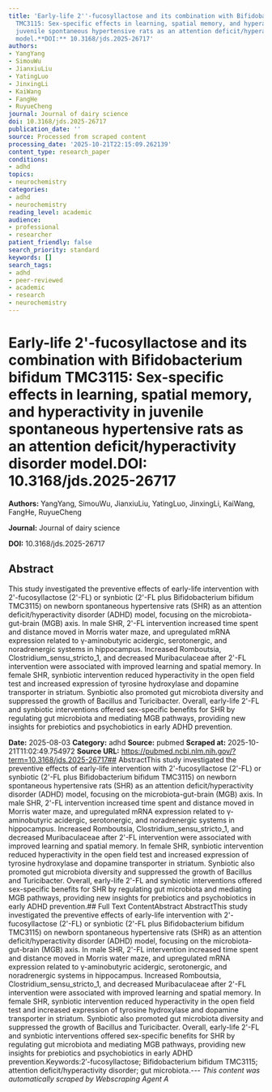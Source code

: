 ```yaml
---
title: 'Early-life 2''-fucosyllactose and its combination with Bifidobacterium bifidum
  TMC3115: Sex-specific effects in learning, spatial memory, and hyperactivity in
  juvenile spontaneous hypertensive rats as an attention deficit/hyperactivity disorder
  model.**DOI:** 10.3168/jds.2025-26717'
authors:
- YangYang
- SimouWu
- JianxiuLiu
- YatingLuo
- JinxingLi
- KaiWang
- FangHe
- RuyueCheng
journal: Journal of dairy science
doi: 10.3168/jds.2025-26717
publication_date: ''
source: Processed from scraped content
processing_date: '2025-10-21T22:15:09.262139'
content_type: research_paper
conditions:
- adhd
topics:
- neurochemistry
categories:
- adhd
- neurochemistry
reading_level: academic
audience:
- professional
- researcher
patient_friendly: false
search_priority: standard
keywords: []
search_tags:
- adhd
- peer-reviewed
- academic
- research
- neurochemistry
---
```


# Early-life 2'-fucosyllactose and its combination with Bifidobacterium bifidum TMC3115: Sex-specific effects in learning, spatial memory, and hyperactivity in juvenile spontaneous hypertensive rats as an attention deficit/hyperactivity disorder model.**DOI:** 10.3168/jds.2025-26717

**Authors:** YangYang, SimouWu, JianxiuLiu, YatingLuo, JinxingLi, KaiWang, FangHe, RuyueCheng

**Journal:** Journal of dairy science

**DOI:** 10.3168/jds.2025-26717

## Abstract

This study investigated the preventive effects of early-life intervention with 2'-fucosyllactose (2'-FL) or synbiotic (2'-FL plus Bifidobacterium bifidum TMC3115) on newborn spontaneous hypertensive rats (SHR) as an attention deficit/hyperactivity disorder (ADHD) model, focusing on the microbiota-gut-brain (MGB) axis. In male SHR, 2'-FL intervention increased time spent and distance moved in Morris water maze, and upregulated mRNA expression related to γ-aminobutyric acidergic, serotonergic, and noradrenergic systems in hippocampus. Increased Romboutsia, Clostridium_sensu_stricto_1, and decreased Muribaculaceae after 2'-FL intervention were associated with improved learning and spatial memory. In female SHR, synbiotic intervention reduced hyperactivity in the open field test and increased expression of tyrosine hydroxylase and dopamine transporter in striatum. Synbiotic also promoted gut microbiota diversity and suppressed the growth of Bacillus and Turicibacter. Overall, early-life 2'-FL and synbiotic interventions offered sex-specific benefits for SHR by regulating gut microbiota and mediating MGB pathways, providing new insights for prebiotics and psychobiotics in early ADHD prevention.

**Date:** 2025-08-03
**Category:** adhd
**Source:** pubmed
**Scraped at:** 2025-10-21T11:02:49.754972
**Source URL:** https://pubmed.ncbi.nlm.nih.gov/?term=10.3168/jds.2025-26717## AbstractThis study investigated the preventive effects of early-life intervention with 2'-fucosyllactose (2'-FL) or synbiotic (2'-FL plus Bifidobacterium bifidum TMC3115) on newborn spontaneous hypertensive rats (SHR) as an attention deficit/hyperactivity disorder (ADHD) model, focusing on the microbiota-gut-brain (MGB) axis. In male SHR, 2'-FL intervention increased time spent and distance moved in Morris water maze, and upregulated mRNA expression related to γ-aminobutyric acidergic, serotonergic, and noradrenergic systems in hippocampus. Increased Romboutsia, Clostridium_sensu_stricto_1, and decreased Muribaculaceae after 2'-FL intervention were associated with improved learning and spatial memory. In female SHR, synbiotic intervention reduced hyperactivity in the open field test and increased expression of tyrosine hydroxylase and dopamine transporter in striatum. Synbiotic also promoted gut microbiota diversity and suppressed the growth of Bacillus and Turicibacter. Overall, early-life 2'-FL and synbiotic interventions offered sex-specific benefits for SHR by regulating gut microbiota and mediating MGB pathways, providing new insights for prebiotics and psychobiotics in early ADHD prevention.## Full Text ContentAbstract AbstractThis study investigated the preventive effects of early-life intervention with 2'-fucosyllactose (2'-FL) or synbiotic (2'-FL plus Bifidobacterium bifidum TMC3115) on newborn spontaneous hypertensive rats (SHR) as an attention deficit/hyperactivity disorder (ADHD) model, focusing on the microbiota-gut-brain (MGB) axis. In male SHR, 2'-FL intervention increased time spent and distance moved in Morris water maze, and upregulated mRNA expression related to γ-aminobutyric acidergic, serotonergic, and noradrenergic systems in hippocampus. Increased Romboutsia, Clostridium_sensu_stricto_1, and decreased Muribaculaceae after 2'-FL intervention were associated with improved learning and spatial memory. In female SHR, synbiotic intervention reduced hyperactivity in the open field test and increased expression of tyrosine hydroxylase and dopamine transporter in striatum. Synbiotic also promoted gut microbiota diversity and suppressed the growth of Bacillus and Turicibacter. Overall, early-life 2'-FL and synbiotic interventions offered sex-specific benefits for SHR by regulating gut microbiota and mediating MGB pathways, providing new insights for prebiotics and psychobiotics in early ADHD prevention.Keywords:2′-fucosyllactose; Bifidobacterium bifidum TMC3115; attention deficit/hyperactivity disorder; gut microbiota.---
*This content was automatically scraped by Webscraping Agent A*
